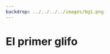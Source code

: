 ```yaml
---
backdrop: ../../../../images/bg1.png
---
```


# El primer glifo

<Item id="10"/>

<Page url="11" instructions="Al consultar su guía, se sorprende al ver una coincidencia exacta: este glifo significa 'jaguar'." action="Seguir" condition="10" />
